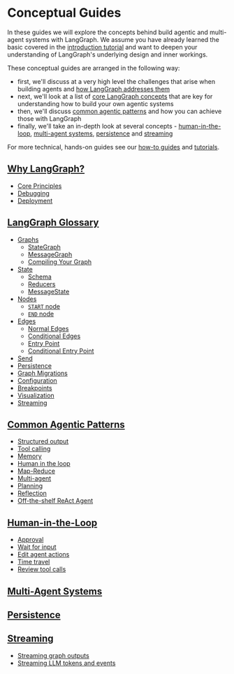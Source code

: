 # Conceptual Guides

In these guides we will explore the concepts behind build agentic and multi-agent systems with LangGraph. We assume you have already learned the basic covered in the [introduction tutorial](../tutorials/introduction.ipynb) and want to deepen your understanding of LangGraph's underlying design and inner workings.

These conceptual guides are arranged in the following way:

* first, we'll discuss at a very high level the challenges that arise when building agents and [how LangGraph addresses them](high_level.md)
* next, we'll look at a list of [core LangGraph concepts](low_level.md) that are key for understanding how to build your own agentic systems
* then, we'll discuss [common agentic patterns](agentic_concepts.md) and how you can achieve those with LangGraph
* finally, we'll take an in-depth look at several concepts - [human-in-the-loop](human_in_the_loop.md), [multi-agent systems](multi_agent.md), [persistence](persistence.md) and [streaming](streaming.md)

For more technical, hands-on guides see our [how-to guides](../how-tos/index.md) and [tutorials](../tutorials/index.md).

## [Why LangGraph?](high_level.md)

- [Core Principles](high_level.md#core-principles)
- [Debugging](high_level.md#debugging)
- [Deployment](high_level.md#deployment)

## [LangGraph Glossary](low_level.md)

- [Graphs](low_level.md#graphs)
    - [StateGraph](low_level.md#stategraph)
    - [MessageGraph](low_level.md#messagegraph)
    - [Compiling Your Graph](low_level.md#compiling-your-graph)
- [State](low_level.md#state)
    - [Schema](low_level.md#schema)
    - [Reducers](low_level.md#reducers)
    - [MessageState](low_level.md#working-with-messages-in-graph-state)
- [Nodes](low_level.md#nodes)
    - [`START` node](low_level.md#start-node)
    - [`END` node](low_level.md#end-node)
- [Edges](low_level.md#edges)
    - [Normal Edges](low_level.md#normal-edges)
    - [Conditional Edges](low_level.md#conditional-edges)
    - [Entry Point](low_level.md#entry-point)
    - [Conditional Entry Point](low_level.md#conditional-entry-point)
- [Send](low_level.md#send)
- [Persistence](low_level.md#persistence)
- [Graph Migrations](low_level.md#graph-migrations)
- [Configuration](low_level.md#configuration)
- [Breakpoints](low_level.md#breakpoints)
- [Visualization](low_level.md#visualization)
- [Streaming](low_level.md#streaming)

## [Common Agentic Patterns](agentic_concepts.md)

- [Structured output](agentic_concepts.md#structured-output)
- [Tool calling](agentic_concepts.md#tool-calling)
- [Memory](agentic_concepts.md#memory)
- [Human in the loop](agentic_concepts.md#human-in-the-loop)
- [Map-Reduce](agentic_concepts.md#map-reduce)
- [Multi-agent](agentic_concepts.md#multi-agent)
- [Planning](agentic_concepts.md#planning)
- [Reflection](agentic_concepts.md#reflection)
- [Off-the-shelf ReAct Agent](agentic_concepts.md#react-agent)

## [Human-in-the-Loop](human_in_the_loop.md)

 - [Approval](human_in_the_loop.md#approval)
 - [Wait for input](human_in_the_loop.md#wait-for-input)
 - [Edit agent actions](human_in_the_loop.md#edit-agent-actions)
 - [Time travel](human_in_the_loop.md#time-travel)
 - [Review tool calls](human_in_the_loop.md#review-tool-calls)

## [Multi-Agent Systems](multi_agent.md)

## [Persistence](persistence.md)

## [Streaming](streaming.md)

 - [Streaming graph outputs](streaming.md#streaming-graph-outputs-stream-and-astream)
 - [Streaming LLM tokens and events](streaming.md#streaming-llm-tokens-and-events-astream_events)